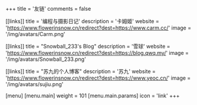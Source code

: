 +++
title = '友链'
comments = false

[[links]]
title = '编程与摄影日记'
description = '卡姆姬'
website = 'https://www.flowerinsnow.cn/redirect?dest=https://www.carm.cc/'
image = '/img/avatars/Carm.png'

[[links]]
title = "Snowball_233's Blog"
description = '雪球'
website = 'https://www.flowerinsnow.cn/redirect?dest=https://blog.qwq.my/'
image = '/img/avatars/Snowball_233.png'

[[links]]
title = "苏九的个人博客"
description = '苏九'
website = 'https://www.flowerinsnow.cn/redirect?dest=https://www.yeoc.cn/'
image = '/img/avatars/sujiu.png'

[menu]
[menu.main]
weight = 101
[menu.main.params]
icon = 'link'
+++